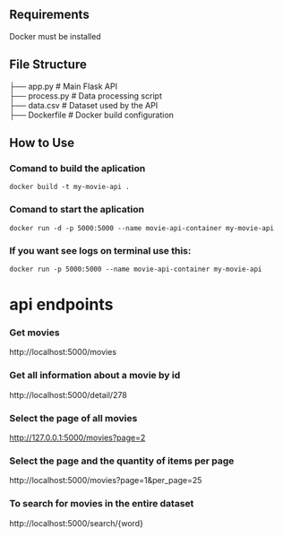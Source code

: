 ## Requirements

Docker must be installed

## File Structure

├── app.py # Main Flask API <br>
├── process.py # Data processing script <br>
├── data.csv # Dataset used by the API <br>
├── Dockerfile # Docker build configuration <br>

## How to Use

### Comand to build the aplication

```
docker build -t my-movie-api .
```

### Comand to start the aplication

```
docker run -d -p 5000:5000 --name movie-api-container my-movie-api
```

### If you want see logs on terminal use this:

```
docker run -p 5000:5000 --name movie-api-container my-movie-api
```

# api endpoints

### Get movies

http://localhost:5000/movies

### Get all information about a movie by id

http://localhost:5000/detail/278

### Select the page of all movies

http://127.0.0.1:5000/movies?page=2

### Select the page and the quantity of items per page

http://localhost:5000/movies?page=1&per_page=25

### To search for movies in the entire dataset

http://localhost:5000/search/{word}
